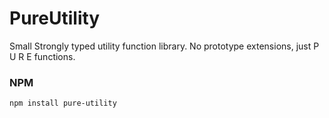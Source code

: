 # PureUtility
Small Strongly typed utility function library. No prototype extensions, just P U R E functions.


### NPM

`npm install pure-utility`

